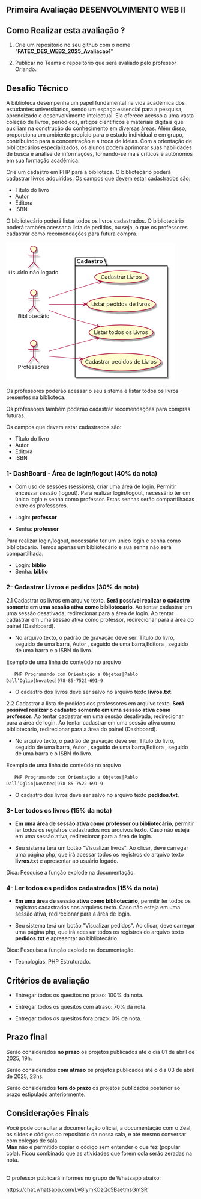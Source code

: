 ## Primeira Avaliação DESENVOLVIMENTO WEB II



## Como Realizar esta avaliação ?

1. Crie um repositório no seu github com o nome "<b>FATEC_DES_WEB2_2025_Avaliacao1</b>"

2. Publicar no Teams o repositório que será avaliado pelo professor Orlando.

##  Desafio Técnico

A biblioteca desempenha um papel fundamental na vida acadêmica dos estudantes universitários, sendo um espaço essencial para a pesquisa, aprendizado e desenvolvimento intelectual. Ela oferece acesso a uma vasta coleção de livros, periódicos, artigos científicos e materiais digitais que auxiliam na construção do conhecimento em diversas áreas. Além disso, proporciona um ambiente propício para o estudo individual e em grupo, contribuindo para a concentração e a troca de ideias. Com a orientação de bibliotecários especializados, os alunos podem aprimorar suas habilidades de busca e análise de informações, tornando-se mais críticos e autônomos em sua formação acadêmica.

Crie um cadastro em PHP para a biblioteca. O bibliotecário poderá cadastrar livros adquiridos. Os campos que devem estar cadastrados são: 

 - Título do livro
 - Autor
 - Editora
 - ISBN

O bibliotecário poderá listar todos os livros cadastrados.
O bibliotecário poderá também acessar a lista de pedidos, ou seja, o que os professores cadastrar como recomendações para futura compra.

![alt text](caso_uso.png)

Os professores poderão acessar o seu sistema e listar todos os livros presentes na biblioteca.

Os professores também poderão cadastrar recomendações para compras futuras.

Os campos que devem estar cadastrados são: 

 - Título do livro
 - Autor
 - Editora
 - ISBN


### 1- DashBoard - Área de login/logout (40% da nota)
- Com uso de sessões (sessions), criar uma área de login. Permitir encessar sessão (logout). Para realizar login/logout, necessário ter um único login e senha como professor. Estas senhas serão compartilhadas entre os professores.

- Login: <b>professor</b>
- Senha: <b>professor</b>

Para realizar login/logout, necessário ter um único login e senha como bibliotecário. Temos apenas um bibliotecário e sua senha não será compartilhada.

- Login: <b>biblio</b>
- Senha: <b>biblio</b>

### 2- Cadastrar Livros e pedidos (30% da nota)
2.1 Cadastrar os livros 
 em arquivo texto. <b>Será possível realizar o cadastro somente em uma sessão ativa como bibliotecario</b>. Ao tentar cadastrar em uma sessão desativada, redirecionar para a área de login. Ao tentar cadastrar em uma sessão ativa como professor, redirecionar para a área do painel (Dashboard).


- No arquivo texto, o padrão de gravação deve ser: Título do livro, seguido de uma barra, Autor , seguido de uma barra,Editora , seguido de uma barra e o ISBN do livro.

Exemplo de uma linha do conteúdo no arquivo

`	
PHP Programando com Orientação a Objetos|Pablo Dall’Oglio|Novatec|978-85-7522-691-9
`
- O cadastro dos livros deve ser salvo no arquivo texto <b>livros.txt</b>.



2.2 Cadastrar a lista de pedidos dos professores
 em arquivo texto. <b>Será possível realizar o cadastro somente em uma sessão ativa como professor</b>. Ao tentar cadastrar em uma sessão desativada, redirecionar para a área de login. Ao tentar cadastrar em uma sessão ativa como bibliotecário, redirecionar para a área do painel (Dashboard).


- No arquivo texto, o padrão de gravação deve ser: Título do livro, seguido de uma barra, Autor , seguido de uma barra,Editora , seguido de uma barra e o ISBN do livro.

Exemplo de uma linha do conteúdo no arquivo

`	
PHP Programando com Orientação a Objetos|Pablo Dall’Oglio|Novatec|978-85-7522-691-9
`
- O cadastro dos livros deve ser salvo no arquivo texto <b>pedidos.txt</b>.


### 3- Ler todos os livros (15% da nota)
- <b>Em uma área de sessão ativa como professor ou bibliotecário</b>, permitir ler todos os registros cadastrados nos arquivos texto. Caso não esteja em uma sessão ativa, redirecionar para a área de login.

- Seu sistema terá um botão "Visualizar livros". Ao clicar, deve carregar uma página php, que irá acessar todos os registros do arquivo texto <b>livros.txt</b> e apresentar ao usuário logado.

Dica: Pesquise a função explode na documentação.


### 4- Ler todos os pedidos cadastrados (15% da nota)

- <b>Em uma área de sessão ativa como bibliotecário</b>, permitir ler todos os registros cadastrados nos arquivos texto. Caso não esteja em uma sessão ativa, redirecionar para a área de login.

- Seu sistema terá um botão "Visualizar pedidos". Ao clicar, deve carregar uma página php, que irá acessar todos os registros do arquivo texto <b>pedidos.txt</b> e apresentar ao bibliotecário.

Dica: Pesquise a função explode na documentação.


- Tecnologias: PHP Estruturado.


## Critérios de avaliação

- Entregar todos os quesitos no prazo: 100% da nota.

- Entregar todos os quesitos com atraso: 70% da nota.

- Entregar todos os quesitos fora prazo: 0% da nota.

## Prazo final

Serão considerados <b>no prazo</b> os projetos publicados até o dia 01 de abril de 2025, 19h.

Serão considerados <b>com atraso</b> os projetos publicados até o dia 03 de abril de 2025, 23hs.

Serão considerados <b>fora do prazo </b> os projetos publicados posterior ao prazo estipulado anteriormente.

## Considerações Finais

Você pode consultar a documentação oficial, a documentação com o Zeal, os slides e códigos do repositório da nossa sala, e até mesmo conversar com colegas de sala.  
<b>Mas</b> não é permitido copiar o código sem entender o que fez (popular cola). Ficou combinado que as atividades que forem cola serão zeradas na nota.

<br>
O professor publicará informes no grupo de Whatsapp abaixo:

https://chat.whatsapp.com/LvGIymKOzQc5BaetmsGmSR



